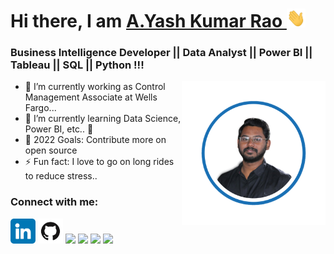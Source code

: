 
<h1>Hi there, I am <a href="https://ayashkumarrao.github.io/#/">A.Yash Kumar Rao </a><img src="https://raw.githubusercontent.com/ABSphreak/ABSphreak/master/gifs/Hi.gif" width="30px" height="30px"></h1> 

### Business Intelligence Developer || Data Analyst || Power BI || Tableau || SQL || Python !!!

<img align='right' src="https://github.com/ayashkumarrao/ayashkumarrao.github.io/blob/master/static/media/yash%20rao.217654a9.png" width="230" />

- 🔭 I’m currently working as Control Management Associate at Wells Fargo...
- 🌱 I’m currently learning Data Science, Power BI, etc.. 🤣
- 🥅 2022 Goals: Contribute more on open source 
- ⚡ Fun fact: I love to go on long rides to reduce stress..


### Connect with me:

<a href="https://www.linkedin.com/in/yashkumarrao/"><img src="https://github.com/ayashkumarrao/ayashkumarrao.github.io/blob/master/static/media/linkedin.d492efc7.png" width="40" /></a>
<a href="https://github.com/ayashkumarrao"><img src="https://github.com/ayashkumarrao/ayashkumarrao.github.io/blob/master/static/media/github_logo.6eeb2e81.png" width="40" /></a>
<a href="https://www.facebook.com/yash.rao.1042/"><img src="https://github.com/ashutosh1919/ashutosh1919/blob/master/logos/facebook.png" width="40" /></a>
<a href="mailto:a.yashkumarrao@gmail.com"><img src="https://github.com/ashutosh1919/ashutosh1919/blob/master/logos/google-plus.png" width="40" /></a>
<a href="https://twitter.com/ykr_4798"><img src="https://github.com/ashutosh1919/ashutosh1919/blob/master/logos/twitter.png" width="40" /></a>
<a href="https://www.instagram.com/yash._.rao/"><img src="https://github.com/ashutosh1919/ashutosh1919/blob/master/logos/instagram.png" width="40" /></a>

